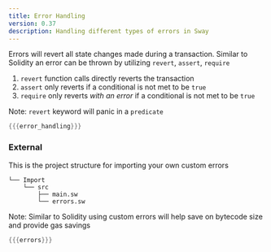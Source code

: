 ```yaml
---
title: Error Handling
version: 0.37
description: Handling different types of errors in Sway
---
```


Errors will revert all state changes made during a transaction. Similar to Solidity an error can be thrown by utilizing `revert`, `assert`, `require`

1. `revert` function calls directly reverts the transaction
2. `assert` only reverts if a conditional is not met to be `true`
3. `require` only reverts _with an error_ if a conditional is not met to be `true`

Note: `revert` keyword will panic in a `predicate`

```rust
{{{error_handling}}}
```

### External

This is the project structure for importing your own custom errors

```
└── Import
    └── src
        ├── main.sw
        └── errors.sw
```

Note: Similar to Solidity using custom errors will help save on bytecode size and provide gas savings

```rust
{{{errors}}}
```
